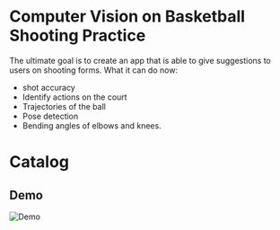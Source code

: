 # Computer Vision on Basketball Shooting Practice
The  ultimate goal is to create an app that is able to give suggestions to users on shooting forms. 
What it can do now: 
- shot accuracy
- Identify actions on the court
- Trajectories of the ball
- Pose detection
- Bending angles of elbows and knees.

# Catalog


## Demo
![Demo](/Users/johnxie301/Desktop/Regis_Data_Science/MSDS_692/shooting_form.gif)


